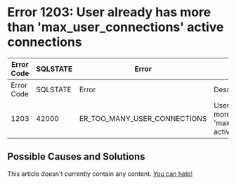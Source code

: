 
# Error 1203: User already has more than 'max_user_connections' active connections


| Error Code | SQLSTATE | Error | Description |
| --- | --- | --- | --- |
| Error Code | SQLSTATE | Error | Description |
| 1203 | 42000 | ER_TOO_MANY_USER_CONNECTIONS | User %s already has more than 'max_user_connections' active connections |




## Possible Causes and Solutions


This article doesn't currently contain any content. [You can help!](/en/writing-and-editing-knowledge-base-articles/)

